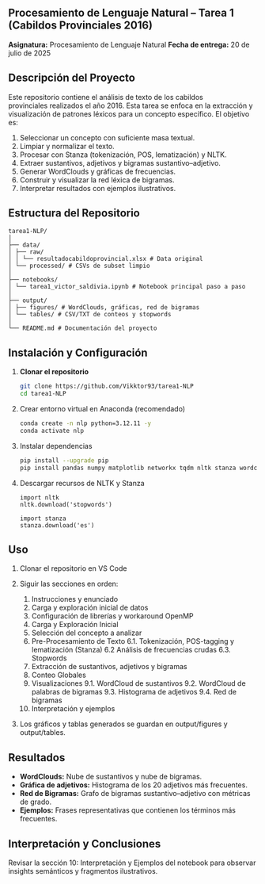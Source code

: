 ## Procesamiento de Lenguaje Natural – Tarea 1 (Cabildos Provinciales 2016)

**Asignatura:** Procesamiento de Lenguaje Natural
**Fecha de entrega:** 20 de julio de 2025

## Descripción del Proyecto
Este repositorio contiene el análisis de texto de los cabildos provinciales realizados el año 2016. Esta tarea se enfoca en la extracción y visualización de patrones léxicos para un concepto específico. El objetivo es:

1. Seleccionar un concepto con suficiente masa textual.  
2. Limpiar y normalizar el texto.  
3. Procesar con Stanza (tokenización, POS, lematización) y NLTK.  
4. Extraer sustantivos, adjetivos y bigramas sustantivo–adjetivo.  
5. Generar WordClouds y gráficas de frecuencias.  
6. Construir y visualizar la red léxica de bigramas.  
7. Interpretar resultados con ejemplos ilustrativos.

## Estructura del Repositorio
```
tarea1-NLP/
│
├── data/
│ ├── raw/
│ │ └── resultadocabildoprovincial.xlsx # Data original
│ └── processed/ # CSVs de subset limpio
│
├── notebooks/
│ └── tarea1_victor_saldivia.ipynb # Notebook principal paso a paso
│
├── output/
│ ├── figures/ # WordClouds, gráficas, red de bigramas
│ └── tables/ # CSV/TXT de conteos y stopwords
│
└── README.md # Documentación del proyecto
```

## Instalación y Configuración

1. **Clonar el repositorio**  
   ```bash
   git clone https://github.com/Vikktor93/tarea1-NLP
   cd tarea1-NLP
   ```

2. Crear entorno virtual en Anaconda (recomendado)
    ```bash
    conda create -n nlp python=3.12.11 -y
    conda activate nlp
    ```

3. Instalar dependencias
    ```bash
    pip install --upgrade pip
    pip install pandas numpy matplotlib networkx tqdm nltk stanza wordcloud
    ```

4. Descargar recursos de NLTK y Stanza
    ```
    import nltk
    nltk.download('stopwords')

    import stanza
    stanza.download('es')
    ```

## Uso

1. Clonar el repositorio en VS Code

2. Siguir las secciones en orden:
    1. Instrucciones y enunciado
    2. Carga y exploración inicial de datos
    3. Configuración de librerías y workaround OpenMP
    4. Carga y Exploración Inicial
    5. Selección del concepto a analizar
    6. Pre-Procesamiento de Texto
        6.1. Tokenización, POS-tagging y lematización (Stanza)
        6.2 Análisis de frecuencias crudas
        6.3. Stopwords
    7. Extracción de sustantivos, adjetivos y bigramas
    8. Conteo Globales
    9. Visualizaciones
        9.1. WordCloud de sustantivos
        9.2. WordCloud de palabras de bigramas
        9.3. Histograma de adjetivos
        9.4. Red de bigramas
    10. Interpretación y ejemplos

3. Los gráficos y tablas generados se guardan en output/figures y output/tables.

## Resultados

- **WordClouds:** Nube de sustantivos y nube de bigramas.
- **Gráfica de adjetivos:** Histograma de los 20 adjetivos más frecuentes.
- **Red de Bigramas:** Grafo de bigramas sustantivo–adjetivo con métricas de grado.
- **Ejemplos:** Frases representativas que contienen los términos más frecuentes.

## Interpretación y Conclusiones

Revisar la sección 10: Interpretación y Ejemplos del notebook para observar insights semánticos y fragmentos ilustrativos.